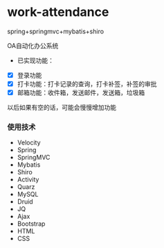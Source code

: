 # work-attendance
spring+springmvc+mybatis+shiro

 OA自动化办公系统
 
- 已实现功能：

- [x] 登录功能
- [x] 打卡功能：打卡记录的查询，打卡补签，补签的审批
- [x] 邮箱功能：收件箱，发送邮件，发送箱，垃圾箱

 以后如果有空的话，可能会慢慢增加功能
 
 ### 使用技术
 
 - Velocity
 - Spring
 - SpringMVC
 - Mybatis
 - Shiro
 - Activity
 - Quarz
 - MySQL
 - Druid
 - JQ
 - Ajax
 - Bootstrap
 - HTML
 - CSS





